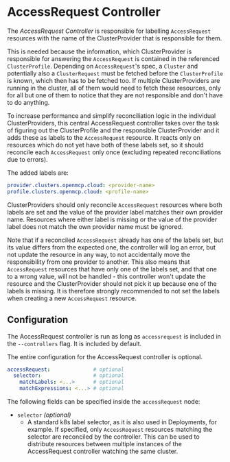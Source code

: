 # AccessRequest Controller

The _AccessRequest Controller_ is responsible for labelling `AccessRequest` resources with the name of the ClusterProvider that is responsible for them.

This is needed because the information, which ClusterProvider is responsible for answering the `AccessRequest` is contained in the referenced `ClusterProfile`. Depending on `AccessRequest`'s spec, a `Cluster` and potentially also a `ClusterRequest` must be fetched before the `ClusterProfile` is known, which then has to be fetched too. If multiple ClusterProviders are running in the cluster, all of them would need to fetch these resources, only for all but one of them to notice that they are not responsible and don't have to do anything.

To increase performance and simplify reconciliation logic in the individual ClusterProviders, this central AccessRequest controller takes over the task of figuring out the ClusterProfile and the responsible ClusterProvider and it adds these as labels to the `AccessRequest` resource. It reacts only on resources which do not yet have both of these labels set, so it should reconcile each `AccessRequest` only once (excluding repeated reconciliations due to errors).

The added labels are:
```yaml
provider.clusters.openmcp.cloud: <provider-name>
profile.clusters.openmcp.cloud: <profile-name>
```

ClusterProviders should only reconcile `AccessRequest` resources where both labels are set and the value of the provider label matches their own provider name. Resources where either label is missing or the value of the provider label does not match the own provider name must be ignored.

Note that if a reconciled `AccessRequest` already has one of the labels set, but its value differs from the expected one, the controller will log an error, but not update the resource in any way, to not accidentally move the responsibility from one provider to another. This also means that `AccessRequest` resources that have only one of the labels set, and that one to a wrong value, will not be handled - this controller won't update the resource and the ClusterProvider should not pick it up because one of the labels is missing. It is therefore strongly recommended to not set the labels when creating a new `AccessRequest` resource.

## Configuration

The AccessRequest controller is run as long as `accessrequest` is included in the `--controllers` flag. It is included by default.

The entire configuration for the AccessRequest controller is optional.
```yaml
accessRequest:              # optional
  selector:                 # optional
    matchLabels: <...>      # optional
    matchExpressions: <...> # optional
```

The following fields can be specified inside the `accessRequest` node:
- `selector` _(optional)_
  - A standard k8s label selector, as it is also used in Deployments, for example. If specified, only `AccessRequest` resources matching the selector are reconciled by the controller. This can be used to distribute resources between multiple instances of the AccessRequest controller watching the same cluster.
